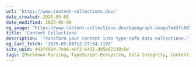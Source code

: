 ```yaml
---
url: 'https://www.content-collections.dev/'
date_created: 2025-05-05
date_modified: 2025-05-08
og_image: 'https://www.content-collections.dev/opengraph-image?e43fc987e8267fe5'
title: 'Content Collections'
description: 'Transform your content into type-safe data collections.'
og_last_fetch: '2025-05-08T12:27:54.119Z'
site_uuid: 443f4884-7e06-4ef3-b431-d05b67238c6d
tags: [Markdown-Parsing, TypeScript-Ecosystem, Data-Integrity, Content-Management, Developer-Tools]
---
```


